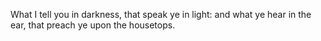 What I tell you in darkness, that speak ye in light: and what ye hear in the ear, that preach ye upon the housetops.
